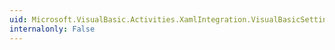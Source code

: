 ```yaml
---
uid: Microsoft.VisualBasic.Activities.XamlIntegration.VisualBasicSettingsValueSerializer.CanConvertToString(System.Object,System.Windows.Markup.IValueSerializerContext)
internalonly: False
---
```

